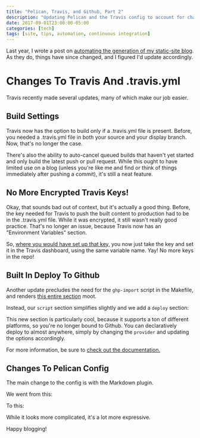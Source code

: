 ```yaml
---
title: "Pelican, Travis, and Github, Part 2"
description: "Updating Pelican and the Travis config to account for changes in both. Yay for simpler configs!"
date: 2017-09-01T23:00:00-05:00
categories: [tech]
tags: [site, tips, automation, continuous integration]
---
```


Last year, I wrote a post on [automating the generation of my static-site blog](http://shaunagordon.com/blog/2016/01/13/pelican-travis-and-github/). As they do, things have since changed, and I figured I'd update accordingly.

# Changes To Travis And .travis.yml

Travis recently made several updates, many of which make our job easier.

## Build Settings

Travis now has the option to build only if a .travis.yml file is present. Before, you needed a .travis.yml file in both your source and your display branch. Now, that's no longer the case.

There's also the ability to auto-cancel queued builds that haven't yet started and only build the latest push or pull request. While this ought to have limited use on a blog (unless you're like me and find or think of things immediately after pushing a commit), it's still a neat feature.

## No More Encrypted Travis Keys!

Okay, that sounds bad out of context, but it's actually a good thing. Before, the key needed for Travis to push the built content to production had to be in the .travis.yml file. While it was encrypted, it still wasn't really good practice. That's no longer an issue, because Travis now has an "Environment Variables" section.

So, [where you would have set up that key,](http://shaunagordon.com/blog/2016/01/13/pelican-travis-and-github/#but-wait-whats-that-encrypted-travis-key-and-how-do-i-get-it) you now just take the key and set it in the Travis dashboard, using the same variable name. Yay! No more keys in the repo!

## Built In Deploy To Github

Another update precludes the need for the `ghp-import` script in the Makefile, and renders [this entire section](http://shaunagordon.com/blog/2016/01/13/pelican-travis-and-github/#step-3-tweak-pelican) moot.

Instead, our `script` section simplifies slightly and we add a `deploy` section:

<script src="https://gist.github.com/ShaunaGordon/8efbf5408ebc6e8f8fef92ecdb5e4c7c.js"></script>

This new section is particularly cool, because it supports a ton of different platforms, so you're no longer bound to Github. You can declaratively deploy to almost anywhere, simply by changing the `provider` and updating the options accordingly.

For more information, be sure to [check out the documentation.](https://docs.travis-ci.com/user/deployment/pages/)

## Changes To Pelican Config

The main change to the config is with the Markdown plugin.

We went from this:

<script src="https://gist.github.com/ShaunaGordon/58a1e78020bfd6c025f598871a053b44.js?file=old-n-busted.py"></script>

To this:

<script src="https://gist.github.com/ShaunaGordon/58a1e78020bfd6c025f598871a053b44.js?file=new-hotness.py"></script>

While it looks more complicated, it's a lot more expressive.

Happy blogging!